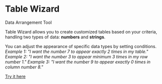 # Table Wizard
Data Arrangement Tool

Table Wizard allows you to create customized tables based on your criteria, handling two types of data: **numbers** and **strings**.

You can adjust the appearance of specific data types by setting conditions. <br/>
*Example 1: "I want the number 7 to appear exactly 2 times in my table."*
*Example 2: "I want the number 3 to appear minimum 3 times in my row number 1."*
*Example 3: "I want the number 9 to appear exactly 0 times in column number 8."*

[Try it here](https://tablewizardcom-ohnivasasankas-projects.vercel.app/)
